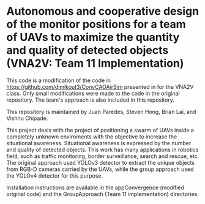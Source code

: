 # Autonomous and cooperative design of the monitor positions for a team of UAVs to maximize the quantity and quality of detected objects (VNA2V: Team 11 Implementation) #

This code is a modification of the code in https://github.com/dimikout3/ConvCAOAirSim presented in for the VNA2V class. Only small modifications were made to the code in the original repository. The team's approach is also included in this repository.

This repository is maintained by Juan Paredes, Steven Hong, Brian Lai, and Vishnu Chipade.
 
This project deals with the project of positioning a swarm of UAVs inside a completely unknown envirnments with the objective to increase the situational awareness. Situational awareness is expressed by the number and quality of detected objects. This work has many applications in robotics field, such as traffic monitoring, border surveillance, search and rescue, etc. The original approach used YOLOv3 detector to extract the unique objects from RGB-D cameras carried by the UAVs, while the group approach used the YOLOv4 detector for this purpose.

Installation instructions are available in the appConvergence (modified original code) and the GroupApproach (Team 11 implementation) directories.
